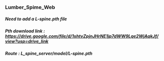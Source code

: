 ### Lumber_Spime_Web


##### Need to add a L-spine.pth file

##### Pth download link : https://drive.google.com/file/d/1shtvZpjnJHrNE1jp7dWW9Lqe2WjAqkJf/view?usp=drive_link

##### Route : L_spine_server/model/L-spine.pth
